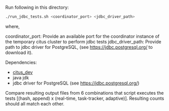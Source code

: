 Run following in this directory:

```bash
./run_jdbc_tests.sh <coordinator_port> <jdbc_driver_path>
```

where,  

coordinator_port: Provide an available port for the coordinator instance of the temporary citus cluster to perform jdbc tests
jdbc_driver_path: Provide path to jdbc driver for PostgreSQL, (see https://jdbc.postgresql.org/ to download it).

Dependencies:
* [citus_dev](https://github.com/citusdata/tools/tree/develop/citus_dev)
* java jdk
* jdbc driver for PostgreSQL (see https://jdbc.postgresql.org/)

Compare resulting output files from 6 combinations that script executes the tests [(hash, append) x (real-time, task-tracker, adaptive)].
Resulting counts should all match each other.
